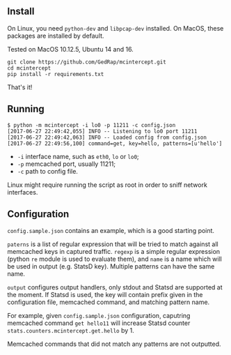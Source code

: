 
## Install

On Linux, you need `python-dev` and `libpcap-dev` installed. 
On MacOS, these packages are installed by default.

Tested on MacOS 10.12.5, Ubuntu 14 and 16.

```
git clone https://github.com/GedRap/mcintercept.git
cd mcintercept
pip install -r requirements.txt
```

That's it!

## Running

```
$ python -m mcintercept -i lo0 -p 11211 -c config.json
[2017-06-27 22:49:42,055] INFO -- Listening to lo0 port 11211
[2017-06-27 22:49:42,063] INFO -- Loaded config from config.json
[2017-06-27 22:49:56,100] command=get, key=hello, patterns=[u'hello']
```

* `-i` interface name, such as `eth0`, `lo` or `lo0`;
* `-p` memcached port, usually 11211;
* `-c` path to config file.

Linux might require running the script as root in order to sniff network interfaces.

## Configuration

`config.sample.json` contains an example, which is a good starting point.

`paterns` is a list of regular expression that will be tried to match against all
memcached keys in captured traffic. `regexp` is a simple regular expression 
(python `re` module is used to evaluate them), and `name` is a name which 
will be used in output (e.g. StatsD key). Multiple patterns can have the same name.

`output` configures output handlers, only stdout and Statsd are supported at the moment.
If Statsd is used, the key will contain prefix given in the configuration file,
memcached command, and matching pattern name.

For example, given `config.sample.json` configuration, caputring memcached command `get hello11`
will increase Statsd counter `stats.counters.mcintercept.get.hello` by 1.

Memcached commands that did not match any patterns are not outputted. 